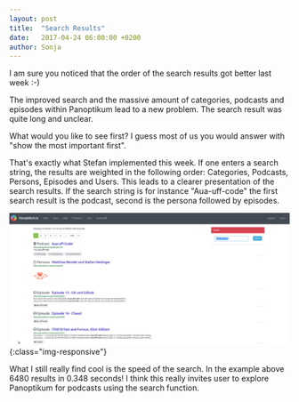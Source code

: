 ```yaml
---
layout: post
title:  "Search Results"
date:   2017-04-24 06:00:00 +0200
author: Sonja
---
```


I am sure you noticed that the order of the search results got better last week :-)

The improved search and the massive amount of categories, podcasts and episodes within Panoptikum lead to a new problem. The search result was quite long and unclear.

What would you like to see first? I guess most of us you would answer with "show the most important first".

That's exactly what Stefan implemented this week. If one enters a search string, the results are weighted in the following order: Categories, Podcasts, Persons, Episodes and Users. This leads to a clearer presentation of the search results. If the search string is for instance "Aua-uff-code" the first search result is the podcast, second is the persona followed by episodes.

![Search Result](/img/search_result.jpg){:class="img-responsive"}

What I still really find cool is the speed of the search. In the example above 6480 results in 0.348 seconds! I think this really invites user to explore Panoptikum for podcasts using the search function.
